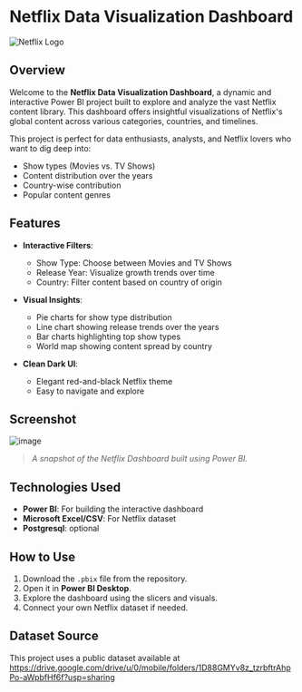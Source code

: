 # Netflix Data Visualization Dashboard

![Netflix Logo](https://github.com/user-attachments/assets/4ac872da-a3be-4060-96a6-0a64438217b0)


## Overview

Welcome to the **Netflix Data Visualization Dashboard**, a dynamic and interactive Power BI project built to explore and analyze the vast Netflix content library. This dashboard offers insightful visualizations of Netflix's global content across various categories, countries, and timelines.

This project is perfect for data enthusiasts, analysts, and Netflix lovers who want to dig deep into:
- Show types (Movies vs. TV Shows)
- Content distribution over the years
- Country-wise contribution
- Popular content genres

## Features

- **Interactive Filters**:
  - Show Type: Choose between Movies and TV Shows
  - Release Year: Visualize growth trends over time
  - Country: Filter content based on country of origin

- **Visual Insights**:
  - Pie charts for show type distribution
  - Line chart showing release trends over the years
  - Bar charts highlighting top show types
  - World map showing content spread by country

- **Clean Dark UI**:
  - Elegant red-and-black Netflix theme
  - Easy to navigate and explore

## Screenshot
![image](https://github.com/user-attachments/assets/f4691030-adf4-43bf-880c-7a0cf996582f)



> *A snapshot of the Netflix Dashboard built using Power BI.*

## Technologies Used

- **Power BI**: For building the interactive dashboard
- **Microsoft Excel/CSV**: For Netflix dataset
- **Postgresql**: optional

## How to Use

1. Download the `.pbix` file from the repository.
2. Open it in **Power BI Desktop**.
3. Explore the dashboard using the slicers and visuals.
4. Connect your own Netflix dataset if needed.

## Dataset Source

This project uses a public dataset available at https://drive.google.com/drive/u/0/mobile/folders/1D88GMYv8z_tzrbftrAhpPo-aWpbfHf6f?usp=sharing


